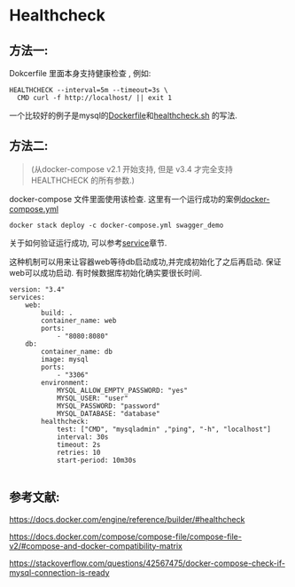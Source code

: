 Healthcheck
==


方法一:
--

Dokcerfile 里面本身支持健康检查 , 例如:

```
HEALTHCHECK --interval=5m --timeout=3s \
  CMD curl -f http://localhost/ || exit 1
```


一个比较好的例子是mysql的[Dockerfile](https://github.com/qijunbo/mysql-docker/blob/mysql-server/5.7/Dockerfile)和[healthcheck.sh](https://github.com/qijunbo/mysql-docker/blob/mysql-server/5.7/healthcheck.sh) 的写法.


方法二: 
--

>(从docker-compose v2.1 开始支持, 但是 v3.4 才完全支持 HEALTHCHECK 的所有参数.)
 
docker-compose 文件里面使用该检查. 这里有一个运行成功的案例[docker-compose.yml](docker-compose.yml)

```
docker stack deploy -c docker-compose.yml swagger_demo

```
关于如何验证运行成功, 可以参考[service](../service/README.md)章节.


这种机制可以用来让容器web等待db启动成功,并完成初始化了之后再启动. 保证web可以成功启动.
有时候数据库初始化确实要很长时间.

```
version: "3.4"
services:
    web:
        build: .
        container_name: web
        ports:
            - "8080:8080"
    db:
        container_name: db
        image: mysql
        ports:
            - "3306"
        environment:
            MYSQL_ALLOW_EMPTY_PASSWORD: "yes"
            MYSQL_USER: "user"
            MYSQL_PASSWORD: "password"
            MYSQL_DATABASE: "database"
        healthcheck:
            test: ["CMD", "mysqladmin" ,"ping", "-h", "localhost"]
            interval: 30s
            timeout: 2s
            retries: 10
            start-period: 10m30s
	  
```


参考文献:
--

https://docs.docker.com/engine/reference/builder/#healthcheck


https://docs.docker.com/compose/compose-file/compose-file-v2/#compose-and-docker-compatibility-matrix


https://stackoverflow.com/questions/42567475/docker-compose-check-if-mysql-connection-is-ready